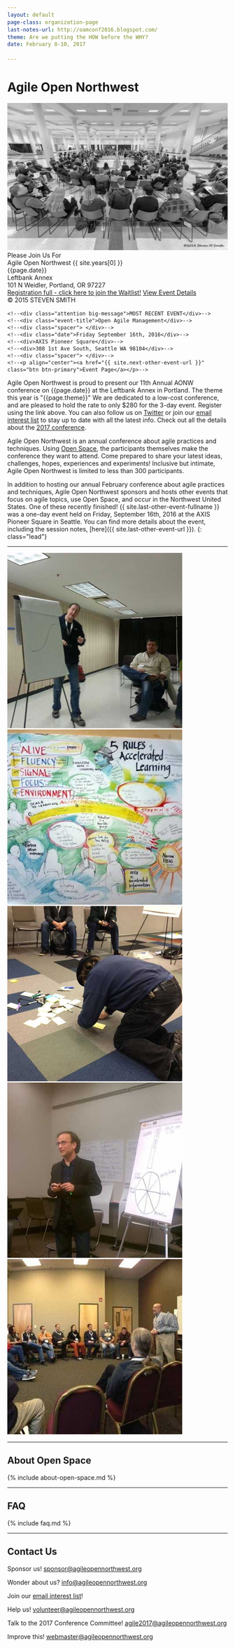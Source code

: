 ```yaml
---
layout: default
page-class: organization-page
last-notes-url: http://oamconf2016.blogspot.com/
theme: Are we putting the HOW before the WHY?
date: February 8-10, 2017

---
```


<h1 id="about_us">Agile Open Northwest <small></small></h1>

<div class="banner homepage-banner">
  <img src="/img/circle.jpg" class="background"/>
  <div class="darken"></div>
  <div class="words">
    <div class="attention big-message">Please Join Us For</div>
    <div class="event-title">Agile Open Northwest {{ site.years[0] }}</div>
    <div class="spacer"> </div>
    <div class="date">{{page.date}}</div>
    <div>Leftbank Annex</div>
    <div>101 N Weidler, Portland, OR 97227</div>
    <div class="spacer"> </div>
<!--<a href="" target="_blank" class="btn btn-primary">Registration opens November 4, 2016 at 11:04 a.m. Pacific</a> -->
<!--<a href="https://aonw2017.eventbrite.com" target="_blank" class="btn btn-primary">Register Now!</a>-->
<a href="https://aonw2017.eventbrite.com" target="_blank" class="btn btn-primary">Registration full - click here to join the Waitlist!</a>
<a href="/{{ site.years[0] }}">View Event Details</a> 
    <!--<p align="center"><a href="/{{ site.years[0] }}" class="btn btn-primary">Event Page</a></p>-->
  </div>
  <div class="attribution">&copy; 2015 STEVEN SMITH</div>
</div>

<!--<div class="banner homepage-banner">-->
  <!--<img src="/img/circle.jpg" class="background"/>-->
  <!--<div class="darken"></div>-->
  <!--<div class="words">-->
    <!--<div class="attention big-message">MOST RECENT EVENT</div>-->
    <!--<div class="event-title">Open Agile Management</div>-->
    <!--<div class="spacer"> </div>-->
    <!--<div class="date">Friday September 16th, 2016</div>-->
    <!--<div>AXIS Pioneer Square</div>-->
    <!--<div>308 1st Ave South, Seattle WA 98104</div>-->
    <!--<div class="spacer"> </div>-->
    <!--<p align="center"><a href="{{ site.next-other-event-url }}" class="btn btn-primary">Event Page</a></p>-->
  <!--</div>-->
  <!--<div class="attribution">&copy; 2015 STEVEN SMITH</div>-->
<!--</div>-->

<p>Agile Open Northwest is proud to present our 11th Annual AONW conference on {{page.date}} at the Leftbank Annex in Portland. 
The theme this year is "{{page.theme}}" We are dedicated to a low-cost conference, and are pleased to hold the rate
to only $280 for the 3-day event. Register using the link above. You can also follow us on
<a href="http://twitter.com/aonw">Twitter</a> or join our
<a href="mailto:info@AgileOpenNorthwest.org?subject=Please%20add%20me%20to%20the%20AONW%20interest%20list&amp;body=Please%20add%20my%20email%20address%20to%20the%20AONW%20interest%20list!">email interest list</a>
 to stay up to date with all the latest info. Check out all the details about the <a href="/2017">2017 conference</a>.
</p>

Agile Open Northwest is an annual conference about agile practices and techniques. Using [Open Space](#about_open_space), the participants themselves
make the conference they want to attend. Come prepared to share your latest ideas, challenges, hopes, experiences and experiments! Inclusive but intimate,
Agile Open Northwest is limited to less than 300 participants.

In addition to hosting our annual February conference about agile practices and techniques, Agile Open Northwest sponsors and hosts other events that
focus on agile topics, use Open Space, and occur in the Northwest United States. One of these recently finished! {{ site.last-other-event-fullname }} was 
a one-day event held on Friday, September 16th, 2016 at the AXIS Pioneer Square in Seattle. You can find more details about the event, including the session notes, [here]({{ site.last-other-event-url }}). 
{: class="lead"}

---
<!--<div>-->
<!--<p>Thank you to all who attended AONW 2016 in Seattle. You can still view <a href="{{ page.last-notes-url }}">session notes</a> or other details about the <a href="/2016">2016 conference</a>. Our next annual conference will be AONW 2017 in Portland, OR, to be held in February 2017. Follow us on-->
<!--<a href="http://twitter.com/aonw">Twitter</a> or join our-->
<!--<a href="mailto:info@AgileOpenNorthwest.org?subject=Please%20add%20me%20to%20the%20AONW%20interest%20list&amp;body=Please%20add%20my%20email%20address%20to%20the%20AONW%20interest%20list!">email interest list</a>-->
 <!--to stay up to date with all the latest info.-->
 <!--</p>-->

<!--<p>Agile Open Northwest is proud to present our 10th Annual AONW conference on February 3-5, 2016 at the Seattle Center Exhibition Hall, and we are sold our already! We are dedicated to a low-cost conference, and are pleased to hold the rate-->
<!--to only $250 for the 3-day event. Follow us on-->
<!--<a href="http://twitter.com/aonw">Twitter</a> or join our-->
<!--<a href="mailto:info@AgileOpenNorthwest.org?subject=Please%20add%20me%20to%20the%20AONW%20interest%20list&amp;body=Please%20add%20my%20email%20address%20to%20the%20AONW%20interest%20list!">email interest list</a>-->
 <!--to stay up to date with all the latest info. You can also read more details about the <a href="/2016">2016 conference</a>.-->
 <!--</p>-->
 
<!--</div>-->

<div class="faces-5">
  <img src="/img/faces/a.jpg" alt="" class="face" />
  <img src="/img/faces/b.jpg" alt="" class="face" />
  <img src="/img/faces/c.jpg" alt="" class="face" />
  <img src="/img/faces/d.jpg" alt="" class="face" />
  <img src="/img/faces/e.jpg" alt="" class="face" />
</div>

<hr class="section"/>
<h2 id="about_open_space">About Open Space</h2>

{% include about-open-space.md %}


<hr class="section"/>
<h2 id="faq">FAQ</h2>

{% include faq.md %}


<hr class="section"/>
<h2 id="contact_us">Contact Us</h2>

Sponsor us!
[sponsor@agileopennorthwest.org](mailto:sponsor@agileopennorthwest.org)

Wonder about us?
[info@agileopennorthwest.org](mailto:info@agileopennorthwest.org)

Join our
[email interest list](mailto:info@AgileOpenNorthwest.org?subject=Please%20add%20me%20to%20the%20AONW%20interest%20list&amp;body=Please%20add%20my%20email%20address%20to%20the%20AONW%20interest%20list%20so%20I%20can%20be%20the%20first%20to%20hear%20the%20details!)!

Help us!
[volunteer@agileopennorthwest.org](mailto:volunteer@agileopennorthwest.org)

Talk to the 2017 Conference Committee!
[agile2017@agileopennorthwest.org](mailto:agile2017@agileopennorthwest.org)

Improve this!
[webmaster@agileopennorthwest.org](mailto:webmaster@agileopennorthwest.org)
